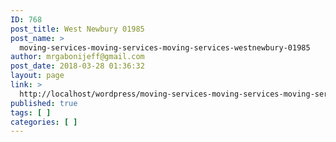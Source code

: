 ```yaml
---
ID: 768
post_title: West Newbury 01985
post_name: >
  moving-services-moving-services-moving-services-westnewbury-01985
author: mrgabonijeff@gmail.com
post_date: 2018-03-28 01:36:32
layout: page
link: >
  http://localhost/wordpress/moving-services-moving-services-moving-services-westnewbury-01985/
published: true
tags: [ ]
categories: [ ]
---
```

